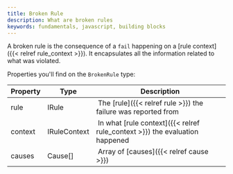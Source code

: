 ```yaml
---
title: Broken Rule
description: What are broken rules
keywords: fundamentals, javascript, building blocks
---
```

A broken rule is the consequence of a `fail` happening on a [rule context]({{< relref rule_context >}}).
It encapsulates all the information related to what was violated.

Properties you'll find on the `BrokenRule` type:

| Property | Type | Description |
| -------- | ---- | ----------- |
| rule     | IRule | The [rule]({{< relref rule >}}) the failure was reported from |
| context  | IRuleContext | In what [rule context]({{< relref rule_context >}}) the evaluation happened |
| causes   | Cause[] | Array of [causes]({{< relref cause >}}) |
